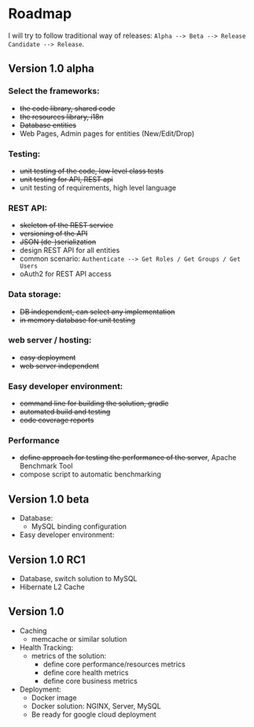 # Roadmap

I will try to follow traditional way of releases: ```Alpha --> Beta --> Release Candidate --> Release```.

## Version 1.0 alpha

### Select the frameworks:
  - ~~the code library, shared code~~
  - ~~the resources library, i18n~~
  - ~~Database entities~~
  - Web Pages, Admin pages for entities (New/Edit/Drop)

### Testing:
  - ~~unit testing of the code, low level class tests~~
  - ~~unit testing for API, REST api~~
  - unit testing of requirements, high level language

### REST API:
  - ~~skeleton of the REST service~~
  - ~~versioning of the API~~
  - ~~JSON (de-)serialization~~
  - design REST API for all entities
  - common scenario: ```Authenticate --> Get Roles / Get Groups / Get Users```
  - oAuth2 for REST API access

### Data storage:
  - ~~DB independent, can select any implementation~~
  - ~~in memory database for unit testing~~

### web server / hosting:
  - ~~easy deployment~~
  - ~~web server independent~~

### Easy developer environment:
  - ~~command line for building the solution, gradle~~
  - ~~automated build and testing~~
  - ~~code coverage reports~~

### Performance
  - ~~define approach for testing the performance of the server~~, Apache Benchmark Tool
  - compose script to automatic benchmarking

## Version 1.0 beta
  - Database:
    - MySQL binding configuration
  - Easy developer environment:

## Version 1.0 RC1
  - Database, switch solution to MySQL
  - Hibernate L2 Cache

## Version 1.0
  - Caching
    -  memcache or similar solution
  - Health Tracking:
    - metrics of the solution:
      - define core performance/resources metrics
      - define core health metrics
      - define core business metrics
  - Deployment:
    - Docker image
    - Docker solution: NGINX, Server, MySQL
    - Be ready for google cloud deployment

